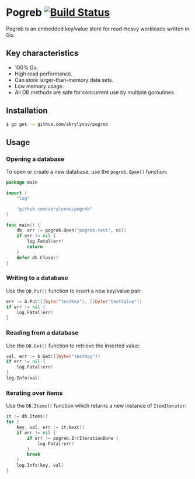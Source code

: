 # Pogreb [![Build Status](https://travis-ci.org/akrylysov/pogreb.svg?branch=master)](https://travis-ci.org/akrylysov/pogreb)

Pogreb is an embedded key/value store for read-heavy workloads written in Go.

## Key characteristics

- 100% Go.
- High read performance.
- Can store larger-than-memory data sets.
- Low memory usage.
- All DB methods are safe for concurrent use by multiple goroutines.

## Installation

```sh
$ go get -u github.com/akrylysov/pogreb
```

## Usage

### Opening a database

To open or create a new database, use the `pogreb.Open()` function:

```go
package main

import (
	"log"

	"github.com/akrylysov/pogreb"
)

func main() {
    db, err := pogreb.Open("pogreb.test", nil)
    if err != nil {
        log.Fatal(err)
        return
    }	
    defer db.Close()
}
```

### Writing to a database

Use the `DB.Put()` function to insert a new key/value pair:

```go
err := b.Put([]byte("testKey"), []byte("testValue"))
if err != nil {
	log.Fatal(err)
}
```

### Reading from a database

Use the `DB.Get()` function to retrieve the inserted value:

```go
val, err := b.Get([]byte("testKey"))
if err != nil {
	log.Fatal(err)
}
log.Info(val)
```

### Iterating over items

Use the `DB.Items()` function which returns a new instance of `ItemIterator`:

```go
it := db.Items()
for {
    key, val, err := it.Next()
    if err != nil {
        if err != pogreb.ErrIterationDone {
            log.Fatal(err)
        }
        break
    }
    log.Info(key, val)
}
```
